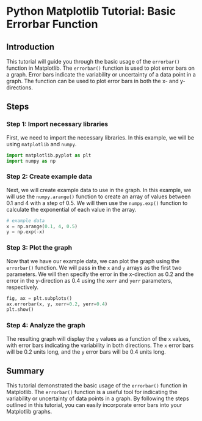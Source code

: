 # Python Matplotlib Tutorial: Basic Errorbar Function

## Introduction

This tutorial will guide you through the basic usage of the `errorbar()` function in Matplotlib. The `errorbar()` function is used to plot error bars on a graph. Error bars indicate the variability or uncertainty of a data point in a graph. The function can be used to plot error bars in both the x- and y-directions.

## Steps

### Step 1: Import necessary libraries

First, we need to import the necessary libraries. In this example, we will be using `matplotlib` and `numpy`.

```python
import matplotlib.pyplot as plt
import numpy as np
```

### Step 2: Create example data

Next, we will create example data to use in the graph. In this example, we will use the `numpy.arange()` function to create an array of values between 0.1 and 4 with a step of 0.5. We will then use the `numpy.exp()` function to calculate the exponential of each value in the array.

```python
# example data
x = np.arange(0.1, 4, 0.5)
y = np.exp(-x)
```

### Step 3: Plot the graph

Now that we have our example data, we can plot the graph using the `errorbar()` function. We will pass in the `x` and `y` arrays as the first two parameters. We will then specify the error in the x-direction as 0.2 and the error in the y-direction as 0.4 using the `xerr` and `yerr` parameters, respectively.

```python
fig, ax = plt.subplots()
ax.errorbar(x, y, xerr=0.2, yerr=0.4)
plt.show()
```

### Step 4: Analyze the graph

The resulting graph will display the `y` values as a function of the `x` values, with error bars indicating the variability in both directions. The `x` error bars will be 0.2 units long, and the `y` error bars will be 0.4 units long.

## Summary

This tutorial demonstrated the basic usage of the `errorbar()` function in Matplotlib. The `errorbar()` function is a useful tool for indicating the variability or uncertainty of data points in a graph. By following the steps outlined in this tutorial, you can easily incorporate error bars into your Matplotlib graphs.

